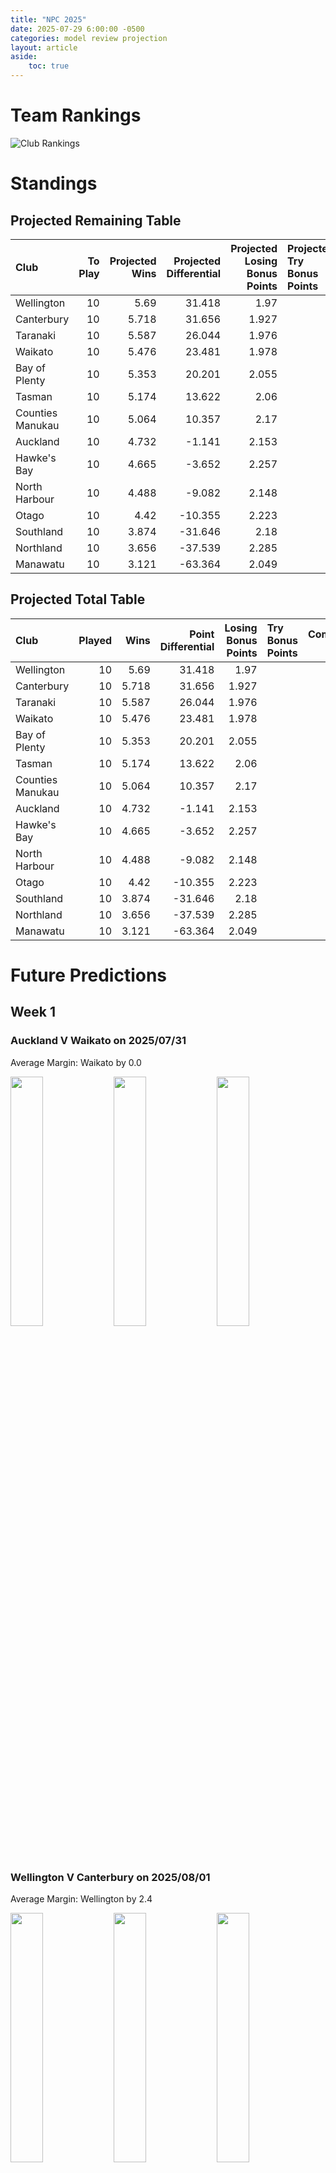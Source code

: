 ```yaml
---  
title: "NPC 2025"  
date: 2025-07-29 6:00:00 -0500  
categories: model review projection  
layout: article  
aside:  
    toc: true  
---
```

# Team Rankings


![Club Rankings](plots/rankings_NPC_2025.png)
# Standings

## Projected Remaining Table


| Club             |   To Play |   Projected Wins |   Projected Differential |   Projected Losing Bonus Points | Projected Try Bonus Points   |   Projected Competition Points |
|:-----------------|----------:|-----------------:|-------------------------:|--------------------------------:|:-----------------------------|-------------------------------:|
| Wellington       |        10 |            5.69  |                   31.418 |                           1.97  |                              |                         25.636 |
| Canterbury       |        10 |            5.718 |                   31.656 |                           1.927 |                              |                         25.613 |
| Taranaki         |        10 |            5.587 |                   26.044 |                           1.976 |                              |                         25.128 |
| Waikato          |        10 |            5.476 |                   23.481 |                           1.978 |                              |                         24.73  |
| Bay of Plenty    |        10 |            5.353 |                   20.201 |                           2.055 |                              |                         24.405 |
| Tasman           |        10 |            5.174 |                   13.622 |                           2.06  |                              |                         23.598 |
| Counties Manukau |        10 |            5.064 |                   10.357 |                           2.17  |                              |                         23.294 |
| Auckland         |        10 |            4.732 |                   -1.141 |                           2.153 |                              |                         21.935 |
| Hawke's Bay      |        10 |            4.665 |                   -3.652 |                           2.257 |                              |                         21.771 |
| North Harbour    |        10 |            4.488 |                   -9.082 |                           2.148 |                              |                         21.034 |
| Otago            |        10 |            4.42  |                  -10.355 |                           2.223 |                              |                         20.763 |
| Southland        |        10 |            3.874 |                  -31.646 |                           2.18  |                              |                         18.46  |
| Northland        |        10 |            3.656 |                  -37.539 |                           2.285 |                              |                         17.741 |
| Manawatu         |        10 |            3.121 |                  -63.364 |                           2.049 |                              |                         15.323 |



## Projected Total Table


| Club             |   Played |   Wins |   Point Differential |   Losing Bonus Points | Try Bonus Points   |   Competition Points |
|:-----------------|---------:|-------:|---------------------:|----------------------:|:-------------------|---------------------:|
| Wellington       |       10 |  5.69  |               31.418 |                 1.97  |                    |               25.636 |
| Canterbury       |       10 |  5.718 |               31.656 |                 1.927 |                    |               25.613 |
| Taranaki         |       10 |  5.587 |               26.044 |                 1.976 |                    |               25.128 |
| Waikato          |       10 |  5.476 |               23.481 |                 1.978 |                    |               24.73  |
| Bay of Plenty    |       10 |  5.353 |               20.201 |                 2.055 |                    |               24.405 |
| Tasman           |       10 |  5.174 |               13.622 |                 2.06  |                    |               23.598 |
| Counties Manukau |       10 |  5.064 |               10.357 |                 2.17  |                    |               23.294 |
| Auckland         |       10 |  4.732 |               -1.141 |                 2.153 |                    |               21.935 |
| Hawke's Bay      |       10 |  4.665 |               -3.652 |                 2.257 |                    |               21.771 |
| North Harbour    |       10 |  4.488 |               -9.082 |                 2.148 |                    |               21.034 |
| Otago            |       10 |  4.42  |              -10.355 |                 2.223 |                    |               20.763 |
| Southland        |       10 |  3.874 |              -31.646 |                 2.18  |                    |               18.46  |
| Northland        |       10 |  3.656 |              -37.539 |                 2.285 |                    |               17.741 |
| Manawatu         |       10 |  3.121 |              -63.364 |                 2.049 |                    |               15.323 |



# Future Predictions

## Week 1

### Auckland V Waikato on 2025/07/31


Average Margin: Waikato by 0.0

<p float="left">
<img src="plots\2025-07-31-Auckland_V_Waikato_performances.png" width="32%" />
<img src="plots\2025-07-31-Auckland_V_Waikato_resultbar.png" width="32%" />
<img src="plots\2025-07-31-Auckland_V_Waikato_spreads.png" width="32%" />
</p>

### Wellington V Canterbury on 2025/08/01


Average Margin: Wellington by 2.4

<p float="left">
<img src="plots\2025-08-01-Wellington_V_Canterbury_performances.png" width="32%" />
<img src="plots\2025-08-01-Wellington_V_Canterbury_resultbar.png" width="32%" />
<img src="plots\2025-08-01-Wellington_V_Canterbury_spreads.png" width="32%" />
</p>

### Manawatu V North Harbour on 2025/08/01


Average Margin: North Harbour by 4.0

<p float="left">
<img src="plots\2025-08-01-Manawatu_V_NorthHarbour_performances.png" width="32%" />
<img src="plots\2025-08-01-Manawatu_V_NorthHarbour_resultbar.png" width="32%" />
<img src="plots\2025-08-01-Manawatu_V_NorthHarbour_spreads.png" width="32%" />
</p>

### Southland V Otago on 2025/08/02


Average Margin: Otago by 0.7

<p float="left">
<img src="plots\2025-08-02-Southland_V_Otago_performances.png" width="32%" />
<img src="plots\2025-08-02-Southland_V_Otago_resultbar.png" width="32%" />
<img src="plots\2025-08-02-Southland_V_Otago_spreads.png" width="32%" />
</p>

### Bay of Plenty V Tasman on 2025/08/02


Average Margin: Bay of Plenty by 4.1

<p float="left">
<img src="plots\2025-08-02-BayofPlenty_V_Tasman_performances.png" width="32%" />
<img src="plots\2025-08-02-BayofPlenty_V_Tasman_resultbar.png" width="32%" />
<img src="plots\2025-08-02-BayofPlenty_V_Tasman_spreads.png" width="32%" />
</p>

### Taranaki V Northland on 2025/08/02


Average Margin: Taranaki by 10.6

<p float="left">
<img src="plots\2025-08-02-Taranaki_V_Northland_performances.png" width="32%" />
<img src="plots\2025-08-02-Taranaki_V_Northland_resultbar.png" width="32%" />
<img src="plots\2025-08-02-Taranaki_V_Northland_spreads.png" width="32%" />
</p>

### Hawke's Bay V Counties Manukau on 2025/08/03


Average Margin: Hawke's Bay by 1.5

<p float="left">
<img src="plots\2025-08-03-Hawke'sBay_V_CountiesManukau_performances.png" width="32%" />
<img src="plots\2025-08-03-Hawke'sBay_V_CountiesManukau_resultbar.png" width="32%" />
<img src="plots\2025-08-03-Hawke'sBay_V_CountiesManukau_spreads.png" width="32%" />
</p>

## Week 2

### Waikato V Wellington on 2025/08/08


Average Margin: Waikato by 1.3

<p float="left">
<img src="plots\2025-08-08-Waikato_V_Wellington_performances.png" width="32%" />
<img src="plots\2025-08-08-Waikato_V_Wellington_resultbar.png" width="32%" />
<img src="plots\2025-08-08-Waikato_V_Wellington_spreads.png" width="32%" />
</p>

### Northland V Southland on 2025/08/08


Average Margin: Northland by 1.9

<p float="left">
<img src="plots\2025-08-08-Northland_V_Southland_performances.png" width="32%" />
<img src="plots\2025-08-08-Northland_V_Southland_resultbar.png" width="32%" />
<img src="plots\2025-08-08-Northland_V_Southland_spreads.png" width="32%" />
</p>

### North Harbour V Taranaki on 2025/08/08


Average Margin: Taranaki by 2.7

<p float="left">
<img src="plots\2025-08-08-NorthHarbour_V_Taranaki_performances.png" width="32%" />
<img src="plots\2025-08-08-NorthHarbour_V_Taranaki_resultbar.png" width="32%" />
<img src="plots\2025-08-08-NorthHarbour_V_Taranaki_spreads.png" width="32%" />
</p>

### Tasman V Manawatu on 2025/08/08


Average Margin: Tasman by 10.0

<p float="left">
<img src="plots\2025-08-08-Tasman_V_Manawatu_performances.png" width="32%" />
<img src="plots\2025-08-08-Tasman_V_Manawatu_resultbar.png" width="32%" />
<img src="plots\2025-08-08-Tasman_V_Manawatu_spreads.png" width="32%" />
</p>

### Canterbury V Auckland on 2025/08/09


Average Margin: Canterbury by 4.7

<p float="left">
<img src="plots\2025-08-09-Canterbury_V_Auckland_performances.png" width="32%" />
<img src="plots\2025-08-09-Canterbury_V_Auckland_resultbar.png" width="32%" />
<img src="plots\2025-08-09-Canterbury_V_Auckland_spreads.png" width="32%" />
</p>

### Counties Manukau V Bay of Plenty on 2025/08/09


Average Margin: Counties Manukau by 1.1

<p float="left">
<img src="plots\2025-08-09-CountiesManukau_V_BayofPlenty_performances.png" width="32%" />
<img src="plots\2025-08-09-CountiesManukau_V_BayofPlenty_resultbar.png" width="32%" />
<img src="plots\2025-08-09-CountiesManukau_V_BayofPlenty_spreads.png" width="32%" />
</p>

### Otago V Hawke's Bay on 2025/08/09


Average Margin: Otago by 1.2

<p float="left">
<img src="plots\2025-08-09-Otago_V_Hawke'sBay_performances.png" width="32%" />
<img src="plots\2025-08-09-Otago_V_Hawke'sBay_resultbar.png" width="32%" />
<img src="plots\2025-08-09-Otago_V_Hawke'sBay_spreads.png" width="32%" />
</p>

## Week 3

### Southland V Manawatu on 2025/08/15


Average Margin: Southland by 5.7

<p float="left">
<img src="plots\2025-08-15-Southland_V_Manawatu_performances.png" width="32%" />
<img src="plots\2025-08-15-Southland_V_Manawatu_resultbar.png" width="32%" />
<img src="plots\2025-08-15-Southland_V_Manawatu_spreads.png" width="32%" />
</p>

### Auckland V Taranaki on 2025/08/15


Average Margin: Taranaki by 0.9

<p float="left">
<img src="plots\2025-08-15-Auckland_V_Taranaki_performances.png" width="32%" />
<img src="plots\2025-08-15-Auckland_V_Taranaki_resultbar.png" width="32%" />
<img src="plots\2025-08-15-Auckland_V_Taranaki_spreads.png" width="32%" />
</p>

### Northland V Tasman on 2025/08/15


Average Margin: Tasman by 2.7

<p float="left">
<img src="plots\2025-08-15-Northland_V_Tasman_performances.png" width="32%" />
<img src="plots\2025-08-15-Northland_V_Tasman_resultbar.png" width="32%" />
<img src="plots\2025-08-15-Northland_V_Tasman_spreads.png" width="32%" />
</p>

### Bay of Plenty V Canterbury on 2025/08/15


Average Margin: Bay of Plenty by 2.5

<p float="left">
<img src="plots\2025-08-15-BayofPlenty_V_Canterbury_performances.png" width="32%" />
<img src="plots\2025-08-15-BayofPlenty_V_Canterbury_resultbar.png" width="32%" />
<img src="plots\2025-08-15-BayofPlenty_V_Canterbury_spreads.png" width="32%" />
</p>

### Wellington V Otago on 2025/08/16


Average Margin: Wellington by 6.8

<p float="left">
<img src="plots\2025-08-16-Wellington_V_Otago_performances.png" width="32%" />
<img src="plots\2025-08-16-Wellington_V_Otago_resultbar.png" width="32%" />
<img src="plots\2025-08-16-Wellington_V_Otago_spreads.png" width="32%" />
</p>

### Hawke's Bay V North Harbour on 2025/08/16


Average Margin: Hawke's Bay by 2.5

<p float="left">
<img src="plots\2025-08-16-Hawke'sBay_V_NorthHarbour_performances.png" width="32%" />
<img src="plots\2025-08-16-Hawke'sBay_V_NorthHarbour_resultbar.png" width="32%" />
<img src="plots\2025-08-16-Hawke'sBay_V_NorthHarbour_spreads.png" width="32%" />
</p>

### Waikato V Counties Manukau on 2025/08/16


Average Margin: Waikato by 4.4

<p float="left">
<img src="plots\2025-08-16-Waikato_V_CountiesManukau_performances.png" width="32%" />
<img src="plots\2025-08-16-Waikato_V_CountiesManukau_resultbar.png" width="32%" />
<img src="plots\2025-08-16-Waikato_V_CountiesManukau_spreads.png" width="32%" />
</p>

## Week 4

### Bay of Plenty V Southland on 2025/08/21


Average Margin: Bay of Plenty by 9.4

<p float="left">
<img src="plots\2025-08-21-BayofPlenty_V_Southland_performances.png" width="32%" />
<img src="plots\2025-08-21-BayofPlenty_V_Southland_resultbar.png" width="32%" />
<img src="plots\2025-08-21-BayofPlenty_V_Southland_spreads.png" width="32%" />
</p>

### Taranaki V Waikato on 2025/08/22


Average Margin: Taranaki by 3.4

<p float="left">
<img src="plots\2025-08-22-Taranaki_V_Waikato_performances.png" width="32%" />
<img src="plots\2025-08-22-Taranaki_V_Waikato_resultbar.png" width="32%" />
<img src="plots\2025-08-22-Taranaki_V_Waikato_spreads.png" width="32%" />
</p>

### Hawke's Bay V Canterbury on 2025/08/22


Average Margin: Canterbury by 0.9

<p float="left">
<img src="plots\2025-08-22-Hawke'sBay_V_Canterbury_performances.png" width="32%" />
<img src="plots\2025-08-22-Hawke'sBay_V_Canterbury_resultbar.png" width="32%" />
<img src="plots\2025-08-22-Hawke'sBay_V_Canterbury_spreads.png" width="32%" />
</p>

### North Harbour V Tasman on 2025/08/22


Average Margin: Tasman by 0.1

<p float="left">
<img src="plots\2025-08-22-NorthHarbour_V_Tasman_performances.png" width="32%" />
<img src="plots\2025-08-22-NorthHarbour_V_Tasman_resultbar.png" width="32%" />
<img src="plots\2025-08-22-NorthHarbour_V_Tasman_spreads.png" width="32%" />
</p>

### Auckland V Northland on 2025/08/23


Average Margin: Auckland by 5.8

<p float="left">
<img src="plots\2025-08-23-Auckland_V_Northland_performances.png" width="32%" />
<img src="plots\2025-08-23-Auckland_V_Northland_resultbar.png" width="32%" />
<img src="plots\2025-08-23-Auckland_V_Northland_spreads.png" width="32%" />
</p>

### Otago V Counties Manukau on 2025/08/23


Average Margin: Otago by 0.2

<p float="left">
<img src="plots\2025-08-23-Otago_V_CountiesManukau_performances.png" width="32%" />
<img src="plots\2025-08-23-Otago_V_CountiesManukau_resultbar.png" width="32%" />
<img src="plots\2025-08-23-Otago_V_CountiesManukau_spreads.png" width="32%" />
</p>

### Manawatu V Wellington on 2025/08/23


Average Margin: Wellington by 8.9

<p float="left">
<img src="plots\2025-08-23-Manawatu_V_Wellington_performances.png" width="32%" />
<img src="plots\2025-08-23-Manawatu_V_Wellington_resultbar.png" width="32%" />
<img src="plots\2025-08-23-Manawatu_V_Wellington_spreads.png" width="32%" />
</p>

## Week 5

### North Harbour V Bay of Plenty on 2025/08/29


Average Margin: Bay of Plenty by 1.8

<p float="left">
<img src="plots\2025-08-29-NorthHarbour_V_BayofPlenty_performances.png" width="32%" />
<img src="plots\2025-08-29-NorthHarbour_V_BayofPlenty_resultbar.png" width="32%" />
<img src="plots\2025-08-29-NorthHarbour_V_BayofPlenty_spreads.png" width="32%" />
</p>

### Counties Manukau V Taranaki on 2025/08/29


Average Margin: Counties Manukau by 0.2

<p float="left">
<img src="plots\2025-08-29-CountiesManukau_V_Taranaki_performances.png" width="32%" />
<img src="plots\2025-08-29-CountiesManukau_V_Taranaki_resultbar.png" width="32%" />
<img src="plots\2025-08-29-CountiesManukau_V_Taranaki_spreads.png" width="32%" />
</p>

### Northland V Hawke's Bay on 2025/08/29


Average Margin: Hawke's Bay by 2.0

<p float="left">
<img src="plots\2025-08-29-Northland_V_Hawke'sBay_performances.png" width="32%" />
<img src="plots\2025-08-29-Northland_V_Hawke'sBay_resultbar.png" width="32%" />
<img src="plots\2025-08-29-Northland_V_Hawke'sBay_spreads.png" width="32%" />
</p>

### Canterbury V Manawatu on 2025/08/29


Average Margin: Canterbury by 12.2

<p float="left">
<img src="plots\2025-08-29-Canterbury_V_Manawatu_performances.png" width="32%" />
<img src="plots\2025-08-29-Canterbury_V_Manawatu_resultbar.png" width="32%" />
<img src="plots\2025-08-29-Canterbury_V_Manawatu_spreads.png" width="32%" />
</p>

### Wellington V Auckland on 2025/08/30


Average Margin: Wellington by 4.8

<p float="left">
<img src="plots\2025-08-30-Wellington_V_Auckland_performances.png" width="32%" />
<img src="plots\2025-08-30-Wellington_V_Auckland_resultbar.png" width="32%" />
<img src="plots\2025-08-30-Wellington_V_Auckland_spreads.png" width="32%" />
</p>

### Waikato V Southland on 2025/08/30


Average Margin: Waikato by 9.3

<p float="left">
<img src="plots\2025-08-30-Waikato_V_Southland_performances.png" width="32%" />
<img src="plots\2025-08-30-Waikato_V_Southland_resultbar.png" width="32%" />
<img src="plots\2025-08-30-Waikato_V_Southland_spreads.png" width="32%" />
</p>

### Tasman V Otago on 2025/08/30


Average Margin: Tasman by 4.6

<p float="left">
<img src="plots\2025-08-30-Tasman_V_Otago_performances.png" width="32%" />
<img src="plots\2025-08-30-Tasman_V_Otago_resultbar.png" width="32%" />
<img src="plots\2025-08-30-Tasman_V_Otago_spreads.png" width="32%" />
</p>

## Week 6

### Counties Manukau V North Harbour on 2025/09/04


Average Margin: Counties Manukau by 4.8

<p float="left">
<img src="plots\2025-09-04-CountiesManukau_V_NorthHarbour_performances.png" width="32%" />
<img src="plots\2025-09-04-CountiesManukau_V_NorthHarbour_resultbar.png" width="32%" />
<img src="plots\2025-09-04-CountiesManukau_V_NorthHarbour_spreads.png" width="32%" />
</p>

### Hawke's Bay V Wellington on 2025/09/05


Average Margin: Wellington by 0.5

<p float="left">
<img src="plots\2025-09-05-Hawke'sBay_V_Wellington_performances.png" width="32%" />
<img src="plots\2025-09-05-Hawke'sBay_V_Wellington_resultbar.png" width="32%" />
<img src="plots\2025-09-05-Hawke'sBay_V_Wellington_spreads.png" width="32%" />
</p>

### Southland V Canterbury on 2025/09/05


Average Margin: Canterbury by 3.7

<p float="left">
<img src="plots\2025-09-05-Southland_V_Canterbury_performances.png" width="32%" />
<img src="plots\2025-09-05-Southland_V_Canterbury_resultbar.png" width="32%" />
<img src="plots\2025-09-05-Southland_V_Canterbury_spreads.png" width="32%" />
</p>

### Manawatu V Waikato on 2025/09/05


Average Margin: Waikato by 4.2

<p float="left">
<img src="plots\2025-09-05-Manawatu_V_Waikato_performances.png" width="32%" />
<img src="plots\2025-09-05-Manawatu_V_Waikato_resultbar.png" width="32%" />
<img src="plots\2025-09-05-Manawatu_V_Waikato_spreads.png" width="32%" />
</p>

### Otago V Northland on 2025/09/05


Average Margin: Otago by 4.4

<p float="left">
<img src="plots\2025-09-05-Otago_V_Northland_performances.png" width="32%" />
<img src="plots\2025-09-05-Otago_V_Northland_resultbar.png" width="32%" />
<img src="plots\2025-09-05-Otago_V_Northland_spreads.png" width="32%" />
</p>

### Taranaki V Bay of Plenty on 2025/09/06


Average Margin: Taranaki by 3.3

<p float="left">
<img src="plots\2025-09-06-Taranaki_V_BayofPlenty_performances.png" width="32%" />
<img src="plots\2025-09-06-Taranaki_V_BayofPlenty_resultbar.png" width="32%" />
<img src="plots\2025-09-06-Taranaki_V_BayofPlenty_spreads.png" width="32%" />
</p>

### Tasman V Auckland on 2025/09/06


Average Margin: Tasman by 1.7

<p float="left">
<img src="plots\2025-09-06-Tasman_V_Auckland_performances.png" width="32%" />
<img src="plots\2025-09-06-Tasman_V_Auckland_resultbar.png" width="32%" />
<img src="plots\2025-09-06-Tasman_V_Auckland_spreads.png" width="32%" />
</p>

## Week 7

### Northland V Wellington on 2025/09/11


Average Margin: Wellington by 2.1

<p float="left">
<img src="plots\2025-09-11-Northland_V_Wellington_performances.png" width="32%" />
<img src="plots\2025-09-11-Northland_V_Wellington_resultbar.png" width="32%" />
<img src="plots\2025-09-11-Northland_V_Wellington_spreads.png" width="32%" />
</p>

### Otago V Taranaki on 2025/09/12


Average Margin: Taranaki by 0.2

<p float="left">
<img src="plots\2025-09-12-Otago_V_Taranaki_performances.png" width="32%" />
<img src="plots\2025-09-12-Otago_V_Taranaki_resultbar.png" width="32%" />
<img src="plots\2025-09-12-Otago_V_Taranaki_spreads.png" width="32%" />
</p>

### Bay of Plenty V Hawke's Bay on 2025/09/12


Average Margin: Bay of Plenty by 3.8

<p float="left">
<img src="plots\2025-09-12-BayofPlenty_V_Hawke'sBay_performances.png" width="32%" />
<img src="plots\2025-09-12-BayofPlenty_V_Hawke'sBay_resultbar.png" width="32%" />
<img src="plots\2025-09-12-BayofPlenty_V_Hawke'sBay_spreads.png" width="32%" />
</p>

### Waikato V North Harbour on 2025/09/12


Average Margin: Waikato by 5.1

<p float="left">
<img src="plots\2025-09-12-Waikato_V_NorthHarbour_performances.png" width="32%" />
<img src="plots\2025-09-12-Waikato_V_NorthHarbour_resultbar.png" width="32%" />
<img src="plots\2025-09-12-Waikato_V_NorthHarbour_spreads.png" width="32%" />
</p>

### Canterbury V Tasman on 2025/09/13


Average Margin: Canterbury by 4.6

<p float="left">
<img src="plots\2025-09-13-Canterbury_V_Tasman_performances.png" width="32%" />
<img src="plots\2025-09-13-Canterbury_V_Tasman_resultbar.png" width="32%" />
<img src="plots\2025-09-13-Canterbury_V_Tasman_spreads.png" width="32%" />
</p>

### Southland V Counties Manukau on 2025/09/13


Average Margin: Counties Manukau by 1.2

<p float="left">
<img src="plots\2025-09-13-Southland_V_CountiesManukau_performances.png" width="32%" />
<img src="plots\2025-09-13-Southland_V_CountiesManukau_resultbar.png" width="32%" />
<img src="plots\2025-09-13-Southland_V_CountiesManukau_spreads.png" width="32%" />
</p>

### Auckland V Manawatu on 2025/09/13


Average Margin: Auckland by 6.7

<p float="left">
<img src="plots\2025-09-13-Auckland_V_Manawatu_performances.png" width="32%" />
<img src="plots\2025-09-13-Auckland_V_Manawatu_resultbar.png" width="32%" />
<img src="plots\2025-09-13-Auckland_V_Manawatu_spreads.png" width="32%" />
</p>

## Week 8

### Counties Manukau V Auckland on 2025/09/19


Average Margin: Counties Manukau by 2.9

<p float="left">
<img src="plots\2025-09-19-CountiesManukau_V_Auckland_performances.png" width="32%" />
<img src="plots\2025-09-19-CountiesManukau_V_Auckland_resultbar.png" width="32%" />
<img src="plots\2025-09-19-CountiesManukau_V_Auckland_spreads.png" width="32%" />
</p>

### Taranaki V Hawke's Bay on 2025/09/19


Average Margin: Taranaki by 4.8

<p float="left">
<img src="plots\2025-09-19-Taranaki_V_Hawke'sBay_performances.png" width="32%" />
<img src="plots\2025-09-19-Taranaki_V_Hawke'sBay_resultbar.png" width="32%" />
<img src="plots\2025-09-19-Taranaki_V_Hawke'sBay_spreads.png" width="32%" />
</p>

### Wellington V Southland on 2025/09/19


Average Margin: Wellington by 7.1

<p float="left">
<img src="plots\2025-09-19-Wellington_V_Southland_performances.png" width="32%" />
<img src="plots\2025-09-19-Wellington_V_Southland_resultbar.png" width="32%" />
<img src="plots\2025-09-19-Wellington_V_Southland_spreads.png" width="32%" />
</p>

### Canterbury V Otago on 2025/09/19


Average Margin: Canterbury by 5.1

<p float="left">
<img src="plots\2025-09-19-Canterbury_V_Otago_performances.png" width="32%" />
<img src="plots\2025-09-19-Canterbury_V_Otago_resultbar.png" width="32%" />
<img src="plots\2025-09-19-Canterbury_V_Otago_spreads.png" width="32%" />
</p>

### Tasman V Waikato on 2025/09/20


Average Margin: Tasman by 0.4

<p float="left">
<img src="plots\2025-09-20-Tasman_V_Waikato_performances.png" width="32%" />
<img src="plots\2025-09-20-Tasman_V_Waikato_resultbar.png" width="32%" />
<img src="plots\2025-09-20-Tasman_V_Waikato_spreads.png" width="32%" />
</p>

### North Harbour V Northland on 2025/09/20


Average Margin: North Harbour by 3.4

<p float="left">
<img src="plots\2025-09-20-NorthHarbour_V_Northland_performances.png" width="32%" />
<img src="plots\2025-09-20-NorthHarbour_V_Northland_resultbar.png" width="32%" />
<img src="plots\2025-09-20-NorthHarbour_V_Northland_spreads.png" width="32%" />
</p>

### Manawatu V Bay of Plenty on 2025/09/20


Average Margin: Bay of Plenty by 3.3

<p float="left">
<img src="plots\2025-09-20-Manawatu_V_BayofPlenty_performances.png" width="32%" />
<img src="plots\2025-09-20-Manawatu_V_BayofPlenty_resultbar.png" width="32%" />
<img src="plots\2025-09-20-Manawatu_V_BayofPlenty_spreads.png" width="32%" />
</p>

## Week 9

### Hawke's Bay V Auckland on 2025/09/25


Average Margin: Hawke's Bay by 1.6

<p float="left">
<img src="plots\2025-09-25-Hawke'sBay_V_Auckland_performances.png" width="32%" />
<img src="plots\2025-09-25-Hawke'sBay_V_Auckland_resultbar.png" width="32%" />
<img src="plots\2025-09-25-Hawke'sBay_V_Auckland_spreads.png" width="32%" />
</p>

### Southland V Tasman on 2025/09/26


Average Margin: Tasman by 0.6

<p float="left">
<img src="plots\2025-09-26-Southland_V_Tasman_performances.png" width="32%" />
<img src="plots\2025-09-26-Southland_V_Tasman_resultbar.png" width="32%" />
<img src="plots\2025-09-26-Southland_V_Tasman_spreads.png" width="32%" />
</p>

### Taranaki V Wellington on 2025/09/26


Average Margin: Taranaki by 2.8

<p float="left">
<img src="plots\2025-09-26-Taranaki_V_Wellington_performances.png" width="32%" />
<img src="plots\2025-09-26-Taranaki_V_Wellington_resultbar.png" width="32%" />
<img src="plots\2025-09-26-Taranaki_V_Wellington_spreads.png" width="32%" />
</p>

### Otago V North Harbour on 2025/09/26


Average Margin: Otago by 3.0

<p float="left">
<img src="plots\2025-09-26-Otago_V_NorthHarbour_performances.png" width="32%" />
<img src="plots\2025-09-26-Otago_V_NorthHarbour_resultbar.png" width="32%" />
<img src="plots\2025-09-26-Otago_V_NorthHarbour_spreads.png" width="32%" />
</p>

### Northland V Canterbury on 2025/09/27


Average Margin: Canterbury by 2.9

<p float="left">
<img src="plots\2025-09-27-Northland_V_Canterbury_performances.png" width="32%" />
<img src="plots\2025-09-27-Northland_V_Canterbury_resultbar.png" width="32%" />
<img src="plots\2025-09-27-Northland_V_Canterbury_spreads.png" width="32%" />
</p>

### Counties Manukau V Manawatu on 2025/09/27


Average Margin: Counties Manukau by 8.5

<p float="left">
<img src="plots\2025-09-27-CountiesManukau_V_Manawatu_performances.png" width="32%" />
<img src="plots\2025-09-27-CountiesManukau_V_Manawatu_resultbar.png" width="32%" />
<img src="plots\2025-09-27-CountiesManukau_V_Manawatu_spreads.png" width="32%" />
</p>

### Bay of Plenty V Waikato on 2025/09/27


Average Margin: Bay of Plenty by 2.5

<p float="left">
<img src="plots\2025-09-27-BayofPlenty_V_Waikato_performances.png" width="32%" />
<img src="plots\2025-09-27-BayofPlenty_V_Waikato_resultbar.png" width="32%" />
<img src="plots\2025-09-27-BayofPlenty_V_Waikato_spreads.png" width="32%" />
</p>

## Week 10

### North Harbour V Southland on 2025/10/02


Average Margin: North Harbour by 3.5

<p float="left">
<img src="plots\2025-10-02-NorthHarbour_V_Southland_performances.png" width="32%" />
<img src="plots\2025-10-02-NorthHarbour_V_Southland_resultbar.png" width="32%" />
<img src="plots\2025-10-02-NorthHarbour_V_Southland_spreads.png" width="32%" />
</p>

### Manawatu V Hawke's Bay on 2025/10/03


Average Margin: Hawke's Bay by 0.0

<p float="left">
<img src="plots\2025-10-03-Manawatu_V_Hawke'sBay_performances.png" width="32%" />
<img src="plots\2025-10-03-Manawatu_V_Hawke'sBay_resultbar.png" width="32%" />
<img src="plots\2025-10-03-Manawatu_V_Hawke'sBay_spreads.png" width="32%" />
</p>

### Waikato V Northland on 2025/10/03


Average Margin: Waikato by 5.5

<p float="left">
<img src="plots\2025-10-03-Waikato_V_Northland_performances.png" width="32%" />
<img src="plots\2025-10-03-Waikato_V_Northland_resultbar.png" width="32%" />
<img src="plots\2025-10-03-Waikato_V_Northland_spreads.png" width="32%" />
</p>

### Auckland V Otago on 2025/10/03


Average Margin: Auckland by 3.1

<p float="left">
<img src="plots\2025-10-03-Auckland_V_Otago_performances.png" width="32%" />
<img src="plots\2025-10-03-Auckland_V_Otago_resultbar.png" width="32%" />
<img src="plots\2025-10-03-Auckland_V_Otago_spreads.png" width="32%" />
</p>

### Wellington V Bay of Plenty on 2025/10/03


Average Margin: Wellington by 2.8

<p float="left">
<img src="plots\2025-10-03-Wellington_V_BayofPlenty_performances.png" width="32%" />
<img src="plots\2025-10-03-Wellington_V_BayofPlenty_resultbar.png" width="32%" />
<img src="plots\2025-10-03-Wellington_V_BayofPlenty_spreads.png" width="32%" />
</p>

### Canterbury V Taranaki on 2025/10/04


Average Margin: Canterbury by 2.4

<p float="left">
<img src="plots\2025-10-04-Canterbury_V_Taranaki_performances.png" width="32%" />
<img src="plots\2025-10-04-Canterbury_V_Taranaki_resultbar.png" width="32%" />
<img src="plots\2025-10-04-Canterbury_V_Taranaki_spreads.png" width="32%" />
</p>

### Tasman V Counties Manukau on 2025/10/04


Average Margin: Tasman by 2.3

<p float="left">
<img src="plots\2025-10-04-Tasman_V_CountiesManukau_performances.png" width="32%" />
<img src="plots\2025-10-04-Tasman_V_CountiesManukau_resultbar.png" width="32%" />
<img src="plots\2025-10-04-Tasman_V_CountiesManukau_spreads.png" width="32%" />
</p>
